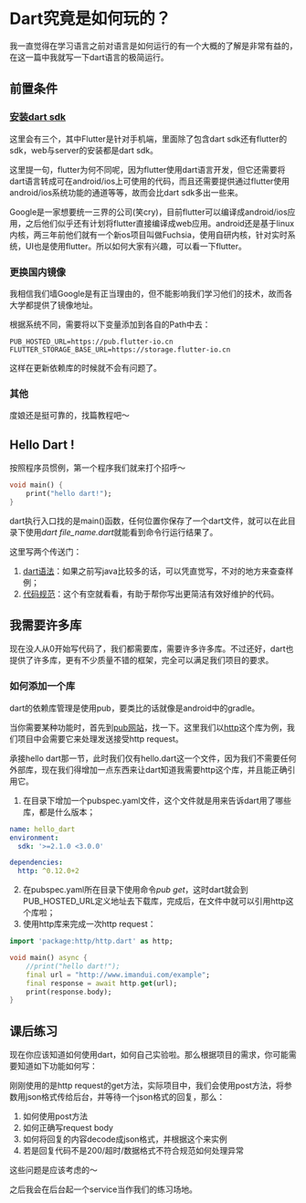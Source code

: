# Dart究竟是如何玩的？

我一直觉得在学习语言之前对语言是如何运行的有一个大概的了解是非常有益的，在这一篇中我就写一下dart语言的极简运行。

## 前置条件

### [安装dart sdk](https://www.dartlang.org/install)

这里会有三个，其中Flutter是针对手机端，里面除了包含dart sdk还有flutter的sdk，web与server的安装都是dart sdk。

这里提一句，flutter为何不同呢，因为flutter使用dart语言开发，但它还需要将dart语言转成可在android/ios上可使用的代码，而且还需要提供通过flutter使用android/ios系统功能的通道等等，故而会比dart sdk多出一些来。

Google是一家想要统一三界的公司(笑cry)，目前flutter可以编译成android/ios应用，之后他们似乎还有计划将flutter直接编译成web应用。android还是基于linux内核，两三年前他们就有一个新os项目叫做Fuchsia，使用自研内核，针对实时系统，UI也是使用flutter。所以如何大家有兴趣，可以看一下flutter。

### 更换国内镜像

我相信我们墙Google是有正当理由的，但不能影响我们学习他们的技术，故而各大学都提供了镜像地址。

根据系统不同，需要将以下变量添加到各自的Path中去：

```
PUB_HOSTED_URL=https://pub.flutter-io.cn
FLUTTER_STORAGE_BASE_URL=https://storage.flutter-io.cn
```

这样在更新依赖库的时候就不会有问题了。

### 其他

度娘还是挺可靠的，找篇教程吧～

## Hello Dart !

按照程序员惯例，第一个程序我们就来打个招呼～

``` dart
void main() {
    print("hello dart!");
}
```

dart执行入口找的是main()函数，任何位置你保存了一个dart文件，就可以在此目录下使用*dart file_name.dart*就能看到命令行运行结果了。

这里写两个传送门：

1. [dart语法](http://dart.goodev.org/guides/language/language-tour)：如果之前写java比较多的话，可以凭直觉写，不对的地方来查查样例；
2. [代码规范](http://dart.goodev.org/guides/language/effective-dart#%E5%A6%82%E4%BD%95%E9%98%85%E8%AF%BB%E6%9C%AC%E6%8C%87%E5%8D%97)：这个有空就看看，有助于帮你写出更简洁有效好维护的代码。

## 我需要许多库

现在没人从0开始写代码了，我们都需要库，需要许多许多库。不过还好，dart也提供了许多库，更有不少质量不错的框架，完全可以满足我们项目的要求。

### 如何添加一个库

dart的依赖库管理是使用pub，要类比的话就像是android中的gradle。

当你需要某种功能时，首先到[pub网站](https://pub.flutter-io.cn/web)，找一下。这里我们以[http](https://pub.flutter-io.cn/packages/http)这个库为例，我们项目中会需要它来处理发送接受http request。

承接hello dart那一节，此时我们仅有hello.dart这一个文件，因为我们不需要任何外部库，现在我们得增加一点东西来让dart知道我需要http这个库，并且能正确引用它。

1. 在目录下增加一个pubspec.yaml文件，这个文件就是用来告诉dart用了哪些库，都是什么版本；
``` yaml
name: hello_dart
environment:
  sdk: '>=2.1.0 <3.0.0'

dependencies:
  http: ^0.12.0+2
```
2. 在pubspec.yaml所在目录下使用命令*pub get*，这时dart就会到PUB_HOSTED_URL定义地址去下载库，完成后，在文件中就可以引用http这个库啦；
3. 使用http库来完成一次http request：
``` dart
import 'package:http/http.dart' as http;

void main() async {
    //print("hello dart!");
    final url = "http://www.imandui.com/example";
    final response = await http.get(url);
    print(response.body);
}
```

## 课后练习

现在你应该知道如何使用dart，如何自己实验啦。那么根据项目的需求，你可能需要知道如下功能如何写：

刚刚使用的是http request的get方法，实际项目中，我们会使用post方法，将参数用json格式传给后台，并等待一个json格式的回复，那么：

1. 如何使用post方法
2. 如何正确写request body
3. 如何将回复的内容decode成json格式，并根据这个来实例
4. 若是回复代码不是200/超时/数据格式不符合规范如何处理异常

这些问题是应该考虑的～

之后我会在后台起一个service当作我们的练习场地。
